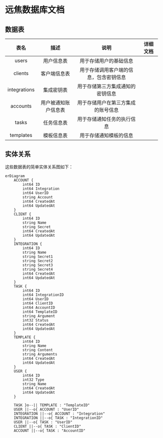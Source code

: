 # 远焦数据库文档

## 数据表

|      表名      |     描述     |         说明          |                 详细文档                  |
|:------------:|:----------:|:-------------------:|:-------------------------------------:|
|    users     |   用户信息表    |     用于存储用户的基础信息     |    [](foreseen-database-users.md)     |
|   clients    |   客户端信息表   | 用于存储调用客户端的信息，包含密钥信息 |   [](foreseen-database-clients.md)    |
| integrations |   集成密钥表    |  用于存储第三方集成通知的密钥信息   | [](foreseen-database-integrations.md) |
|   accounts   | 用户被通知账户信息表 |  用于存储用户在第三方集成的账号信息  |   [](foreseen-database-accounts.md)   |
|    tasks     |   任务信息表    |    用于存储通知任务的执行信息    |    [](foreseen-database-tasks.md)     |
|  templates   |   模板信息表    |     用于存储通知模板的信息     |  [](foreseen-database-templates.md)   |

## 实体关系

这些数据表的简单实体关系图如下：

```mermaid
erDiagram
    ACCOUNT {
        int64 ID
        int64 Integration
        int64 UserID
        string Account
        int64 CreatedAt
        int64 UpdatedAt
    }
    CLIENT {
        int64 ID
        string Name
        string Secret
        int64 CreatedAt
        int64 UpdatedAt
    }
    INTEGRATION {
        int64 ID
        string Name
        string Secret1
        string Secret2
        string Secret3
        string Secret4
        int64 CreatedAt
        int64 UpdatedAt
    }
    TASK {
        int64 ID
        int64 IntegrationID
        int64 UserID
        int64 ClientID
        int64 AccountID
        int64 TemplateID
        string Argument
        int32 Status
        int64 CreatedAt
        int64 UpdatedAt
    }
    TEMPLATE {
        int64 ID
        string Name
        string Content
        string Arguments
        int64 CreatedAt
        int64 UpdatedAt
    }
    USER {
        int64 ID
        int32 Type
        string Name
        int64 CreatedAt
        int64 UpdatedAt
    }

    TASK }o--|| TEMPLATE : "TemplateID"
    USER ||--o{ ACCOUNT : "UserID"
    INTEGRATION ||--o{ ACCOUNT : "Integration"
    INTEGRATION ||--o{ TASK : "IntegrationID"
    USER ||--o{ TASK : "UserID"
    CLIENT ||--o{ TASK : "ClientID"
    ACCOUNT ||--o{ TASK : "AccountID"
```